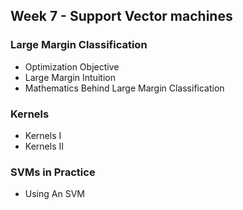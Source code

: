 ## Week 7 - Support Vector machines

### Large Margin Classification
- Optimization Objective
- Large Margin Intuition
- Mathematics Behind Large Margin Classification

### Kernels
- Kernels I
- Kernels II

### SVMs in Practice
- Using An SVM

